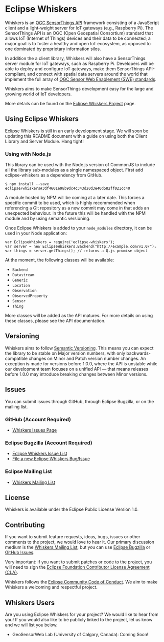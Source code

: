 # Eclipse Whiskers

Whiskers is an [OGC SensorThings API](https://en.wikipedia.org/wiki/SensorThings_API) framework consisting of a JavaScript client and a light-weight server for IoT gateways (e.g., Raspberry Pi). The SensorThings API is an OGC (Open Geospatial Consortium) standard that allows IoT (Internet of Things) devices and their data to be connected; a major goal is to foster a healthy and open IoT ecosystem, as opposed to one dominated by proprietary information silos.

In addition the a client library, Whiskers will also have a SensorThings server module for IoT gateways, such as Raspberry Pi. Developers will be able to deploy and configure IoT gateways, make them SensorThings API-compliant, and connect with spatial data servers around the world that implement the full array of [OGC Sensor Web Enablement (SWE) standards](http://www.opengeospatial.org/ogc/markets-technologies/swe).

Whiskers aims to make SensorThings development easy for the large and growing world of IoT developers.

More details can be found on the [Eclipse Whiskers Project](http://eclipse.org/whiskers) page.

## Using Eclipse Whiskers

Eclipse Whiskers is still in an early development stage. We will soon be updating this README document with a guide on using both the Client Library and Server Module. Hang tight!

### Using with Node.js

This library can be used with the Node.js version of CommonJS to include all the library sub-modules as a single namespaced object. First add eclipse-whiskers as a dependency from GitHub.

    $ npm install --save eclipse/whiskers#3df4601e98b9dc4c343d20d3e40d582ff021cc40

A module hosted by NPM will be coming at a later date. This forces a specific commit to be used, which is highly recommended when referencing a Git repository as a new commit may come in that adds an unexpected behaviour. In the future this will be handled with the NPM module and by using semantic versioning.

Once Eclipse Whiskers is added to your `node_modules` directory, it can be used in your Node application:

    var EclipseWhiskers = require('eclipse-whiskers');
    var server = new EclipseWhiskers.Backend("http://example.com/v1.0/");
    var things = server.getThings(); // returns a Q.js promise object

At the moment, the following classes will be available:

* `Backend`
* `Datastream`
* `Generic`
* `Location`
* `Observation`
* `ObservedProperty`
* `Sensor`
* `Thing`

More classes will be added as the API matures. For more details on using these classes, please see the API documentation.

## Versioning

Whiskers aims to follow [Semantic Versioning](http://semver.org). This means you can expect the library to be stable on Major version numbers, with only backwards-compatible changes on Minor and Patch version number changes. An exception is made for versions before 1.0.0, where the API is unstable while our development team focuses on a unified API — that means releases before 1.0.0 may introduce breaking changes between Minor versions.

## Issues

You can submit issues through GitHub, through Eclipse Bugzilla, or on the mailing list.

### GitHub (Account Required)

* [Whiskers Issues Page](https://github.com/eclipse/whiskers/issues)

### Eclipse Bugzilla (Account Required)

* [Eclipse Whiskers Issue List](https://bugs.eclipse.org/bugs/buglist.cgi?component=General&product=Whiskers&resolution=---)
* [File a new Eclipse Whiskers Bug/Issue](https://bugs.eclipse.org/bugs/enter_bug.cgi?product=Whiskers)

### Eclipse Mailing List

* [Whiskers Mailing List](https://dev.eclipse.org/mailman/listinfo/whiskers-dev)

## License

Whiskers is available under the Eclipse Public License Version 1.0.

## Contributing

If you want to submit feature requests, ideas, bugs, issues or other comments to the project, we would love to hear it. Our primary discussion medium is the [Whiskers Mailing List](https://dev.eclipse.org/mailman/listinfo/whiskers-dev), but you can use [Eclipse Bugzilla](https://bugs.eclipse.org/bugs/buglist.cgi?component=General&product=Whiskers&resolution=---) or [GitHub Issues](https://github.com/eclipse/whiskers/issues).

Very important: if you want to submit patches or code to the project, you will need to sign the [Eclipse Foundation Contributor License Agreement (CLA)](http://wiki.eclipse.org/Development_Resources/Contributing_via_Git#Eclipse_Foundation_Contributor_License_Agreement).

Whiskers follows the [Eclipse Community Code of Conduct](http://www.eclipse.org/org/documents/Community_Code_of_Conduct.php). We aim to make Whiskers a welcoming and respectful project.

## Whiskers Users

Are you using Eclipse Whiskers for your project? We would like to hear from you! If you would also like to be publicly linked to the project, let us know and we will list you below.

* GeoSensorWeb Lab (University of Calgary, Canada): Coming Soon!
